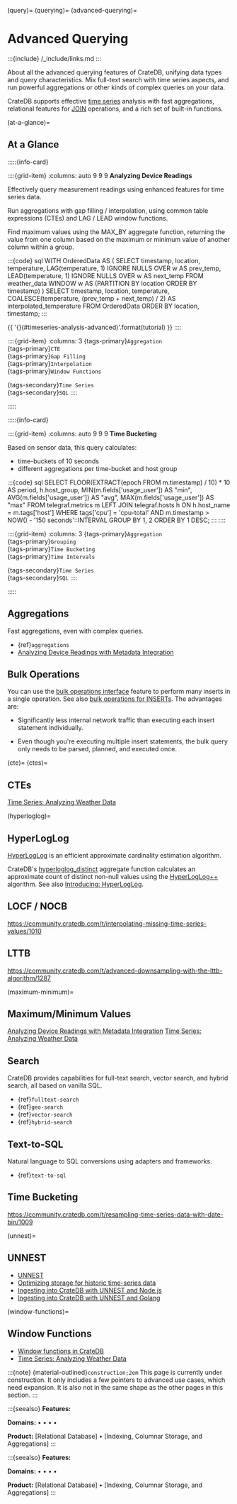 (query)=
(querying)=
(advanced-querying)=
# Advanced Querying

:::{include} /_include/links.md
:::

About all the advanced querying features of CrateDB, unifying data types
and query characteristics. Mix full-text search with time series aspects,
and run powerful aggregations or other kinds of complex queries on your data.

CrateDB supports effective [time series](#timeseries) analysis with fast
aggregations, relational features for [JOIN](#join) operations, and a rich
set of built-in functions.


(at-a-glance)=
## At a Glance

:::::{info-card}

::::{grid-item}
:columns: auto 9 9 9
**Analyzing Device Readings**

Effectively query measurement readings using enhanced features for time series data.

Run aggregations with gap filling / interpolation, using common
table expressions (CTEs) and LAG / LEAD window functions.

Find maximum values using the MAX_BY aggregate function, returning
the value from one column based on the maximum or minimum value of another
column within a group.

:::{code} sql
WITH OrderedData AS (
  SELECT timestamp,
    location,
    temperature,
    LAG(temperature, 1) IGNORE NULLS OVER w AS prev_temp,
    LEAD(temperature, 1) IGNORE NULLS OVER w AS next_temp
  FROM weather_data
  WINDOW w AS (PARTITION BY location ORDER BY timestamp)
)
SELECT
  timestamp,
  location,
  temperature,
  COALESCE(temperature, (prev_temp + next_temp) / 2)
    AS interpolated_temperature
FROM OrderedData
ORDER BY location, timestamp;
:::

{{ '{}(#timeseries-analysis-advanced)'.format(tutorial) }}
::::

::::{grid-item}
:columns: 3
{tags-primary}`Aggregation` \
{tags-primary}`CTE` \
{tags-primary}`Gap Filling` \
{tags-primary}`Interpolation` \
{tags-primary}`Window Functions`

{tags-secondary}`Time Series` \
{tags-secondary}`SQL`
::::

:::::


:::::{info-card}

::::{grid-item}
:columns: auto 9 9 9
**Time Bucketing**

Based on sensor data, this query calculates:
- time-buckets of 10 seconds
- different aggregations per time-bucket and host group

:::{code} sql
SELECT
  FLOOR(EXTRACT(epoch FROM m.timestamp) / 10) * 10 AS period,
  h.host_group,
  MIN(m.fields['usage_user']) AS "min",
  AVG(m.fields['usage_user']) AS "avg",
  MAX(m.fields['usage_user']) AS "max"
FROM telegraf.metrics m
LEFT JOIN telegraf.hosts h ON h.host_name = m.tags['host']
WHERE tags['cpu'] = 'cpu-total'
  AND m.timestamp > NOW() - '150 seconds'::INTERVAL
GROUP BY 1, 2
ORDER BY 1 DESC;
:::
::::

::::{grid-item}
:columns: 3
{tags-primary}`Aggregation` \
{tags-primary}`Grouping` \
{tags-primary}`Time Bucketing` \
{tags-primary}`Time Intervals`

{tags-secondary}`Time Series` \
{tags-secondary}`SQL`
::::

:::::


## Aggregations
Fast aggregations, even with complex queries.
- {ref}`aggregations`
- [Analyzing Device Readings with Metadata Integration]

## Bulk Operations

You can use the [bulk operations interface] feature to perform many inserts in
a single operation. See also [bulk operations for INSERTs].
The advantages are:

- Significantly less internal network traffic than executing each insert
  statement individually.

- Even though you're executing multiple insert statements, the bulk query
  only needs to be parsed, planned, and executed once.


(cte)=
(ctes)=
## CTEs
[Time Series: Analyzing Weather Data]


(hyperloglog)=
## HyperLogLog

[HyperLogLog] is an efficient approximate cardinality estimation algorithm.

CrateDB's [hyperloglog_distinct] aggregate function calculates an approximate
count of distinct non-null values using the [HyperLogLog++] algorithm.
See also [Introducing: HyperLogLog].


## LOCF / NOCB
https://community.cratedb.com/t/interpolating-missing-time-series-values/1010


## LTTB
https://community.cratedb.com/t/advanced-downsampling-with-the-lttb-algorithm/1287

(maximum-minimum)=
## Maximum/Minimum Values
[Analyzing Device Readings with Metadata Integration]
[Time Series: Analyzing Weather Data]

## Search
CrateDB provides capabilities for full-text search, vector search, and hybrid
search, all based on vanilla SQL.

- {ref}`fulltext-search`
- {ref}`geo-search`
- {ref}`vector-search`
- {ref}`hybrid-search`

## Text-to-SQL
Natural language to SQL conversions using adapters and frameworks.
- {ref}`text-to-sql`

## Time Bucketing
https://community.cratedb.com/t/resampling-time-series-data-with-date-bin/1009

(unnest)=
## UNNEST
- [UNNEST]
- [Optimizing storage for historic time-series data]
- [Ingesting into CrateDB with UNNEST and Node.js]
- [Ingesting into CrateDB with UNNEST and Golang]

(window-functions)=
## Window Functions
- [Window functions in CrateDB]
- [Time Series: Analyzing Weather Data]



:::{note}
{material-outlined}`construction;2em` This page is currently under construction.
It only includes a few pointers to advanced use cases, which need expansion.
It is also not in the same shape as the other pages in this section.
:::


:::{seealso}
**Features:**
[](#relational)

**Domains:**
[](#metrics-store) •
[](#analytics) •
[](#industrial) •
[](#timeseries) •
[](#machine-learning)

**Product:**
[Relational Database] •
[Indexing, Columnar Storage, and Aggregations]
:::


:::{seealso}
**Features:**
[](#relational)

**Domains:**
[](#metrics-store) •
[](#analytics) •
[](#industrial) •
[](#timeseries) •
[](#machine-learning)

**Product:**
[Relational Database] •
[Indexing, Columnar Storage, and Aggregations]
:::


[Analyzing Device Readings with Metadata Integration]: #timeseries-analysis-metadata
[bulk operations interface]: inv:crate-reference#http-bulk-ops
[bulk operations for INSERTs]: #inserts_bulk_operations
[HyperLogLog]: https://en.wikipedia.org/wiki/HyperLogLog
[HyperLogLog++]: https://research.google/pubs/hyperloglog-in-practice-algorithmic-engineering-of-a-state-of-the-art-cardinality-estimation-algorithm/
[hyperloglog_distinct]: inv:crate-reference#aggregation-hyperloglog-distinct
[Ingesting into CrateDB with UNNEST and Golang]: https://community.cratedb.com/t/connecting-to-cratedb-from-go/642#unnest-5
[Ingesting into CrateDB with UNNEST and Node.js]: https://community.cratedb.com/t/connecting-to-cratedb-with-node-js/751#ingesting-into-cratedb-with-unnest-3
[Introducing: HyperLogLog]: https://cratedb.com/blog/feature-focus-making-things-hyper-fast-fast
[Optimizing storage for historic time-series data]: https://community.cratedb.com/t/optimizing-storage-for-historic-time-series-data/762
[Time Series: Analyzing Weather Data]: #timeseries-analysis-weather
[UNNEST]: #inserts_unnest
[Window functions in CrateDB]: https://community.cratedb.com/t/window-functions-in-cratedb/1398
